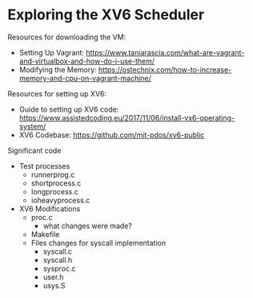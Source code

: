# Exploring the XV6 Scheduler

Resources for downloading the VM:
- Setting Up Vagrant: https://www.taniarascia.com/what-are-vagrant-and-virtualbox-and-how-do-i-use-them/
- Modifying the Memory: https://ostechnix.com/how-to-increase-memory-and-cpu-on-vagrant-machine/

Resources for setting up XV6:
- Guide to setting up XV6 code: https://www.assistedcoding.eu/2017/11/06/install-vx6-operating-system/
- XV6 Codebase: https://github.com/mit-pdos/xv6-public

Significant code 
- Test processes 
  - runnerprog.c
  - shortprocess.c
  - longprocess.c
  - ioheavyprocess.c
- XV6 Modifications 
  - proc.c
    - what changes were made?
  - Makefile
  - Files changes for syscall implementation
    - syscall.c
    - syscall.h
    - sysproc.c
    - user.h
    - usys.S


